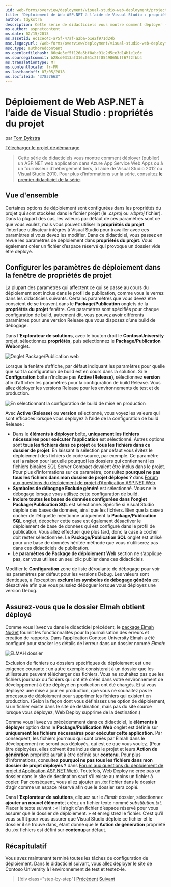 ```yaml
---
uid: web-forms/overview/deployment/visual-studio-web-deployment/project-properties
title: 'Déploiement de Web ASP.NET à l’aide de Visual Studio : propriétés du projet | Microsoft Docs'
author: tdykstra
description: Cette série de didacticiels vous montre comment déployer (publier) un ASP.NET web application dans Azure App Service Web Apps ou à un fournisseur d’hébergement tiers, en utilisant des éléments...
ms.author: aspnetcontent
ms.date: 02/15/2013
ms.assetid: ec1cec4c-a75f-47af-a2ba-b1e2f971d24b
msc.legacyurl: /web-forms/overview/deployment/visual-studio-web-deployment/project-properties
msc.type: authoredcontent
ms.openlocfilehash: 86e4e3ef5f126a5bf8abc91c2d5ce3d14b1e1c6c
ms.sourcegitcommit: b28cd0313af316c051c2ff8549865bff67f2fbb4
ms.translationtype: MT
ms.contentlocale: fr-FR
ms.lasthandoff: 07/05/2018
ms.locfileid: "37837663"
---
```

<a name="aspnet-web-deployment-using-visual-studio-project-properties"></a>Déploiement de Web ASP.NET à l’aide de Visual Studio : propriétés du projet
====================
par [Tom Dykstra](https://github.com/tdykstra)

[Télécharger le projet de démarrage](http://go.microsoft.com/fwlink/p/?LinkId=282627)

> Cette série de didacticiels vous montre comment déployer (publier) un ASP.NET web application dans Azure App Service Web Apps ou à un fournisseur d’hébergement tiers, à l’aide de Visual Studio 2012 ou Visual Studio 2010. Pour plus d’informations sur la série, consultez [le premier didacticiel de la série](introduction.md).


## <a name="overview"></a>Vue d'ensemble

Certaines options de déploiement sont configurées dans les propriétés du projet qui sont stockées dans le fichier projet (le *.csproj* ou *.vbproj* fichier). Dans la plupart des cas, les valeurs par défaut de ces paramètres sont ce que vous voulez, mais vous pouvez utiliser la **propriétés du projet** l’interface utilisateur intégrés à Visual Studio pour travailler avec ces paramètres si vous devez les modifier. Dans ce didacticiel, vous passez en revue les paramètres de déploiement dans **propriétés du projet**. Vous également créer un fichier d’espace réservé qui provoque un dossier vide être déployé.

## <a name="configure-deployment-settings-in-the-project-properties-window"></a>Configurer les paramètres de déploiement dans la fenêtre de propriétés de projet

La plupart des paramètres qui affectent ce qui se passe au cours du déploiement sont inclus dans le profil de publication, comme vous le verrez dans les didacticiels suivants. Certains paramètres que vous devez être conscient de se trouvent dans le **Package/Publication** onglets de la **propriétés du projet** fenêtre. Ces paramètres sont spécifiés pour chaque configuration de build, autrement dit, vous pouvez avoir différents paramètres pour une version Release que vous disposez d’une build de débogage.

Dans **l’Explorateur de solutions**, avec le bouton droit le **ContosoUniversity** projet, sélectionnez **propriétés**, puis sélectionnez le **Package/Publication Web**onglet.

![Onglet Package/Publication web](project-properties/_static/image1.png)

Lorsque la fenêtre s’affiche, par défaut indiquant les paramètres pour quelle que soit la configuration de build est en cours dans la solution. Si le **Configuration** boîte n’indique pas **Active (Release)**, sélectionnez **version** afin d’afficher les paramètres pour la configuration de build Release. Vous allez déployer les versions Release pour les environnements de test et de production.

![En sélectionnant la configuration de build de mise en production](project-properties/_static/image2.png)

Avec **Active (Release)** ou **version** sélectionné, vous voyez les valeurs qui sont efficaces lorsque vous déployez à l’aide de la configuration de build Release :

- Dans le **éléments à déployer** boîte, **uniquement les fichiers nécessaires pour exécuter l’application** est sélectionné. Autres options sont **tous les fichiers dans ce projet** ou **tous les fichiers dans ce dossier de projet**. En laissant la sélection par défaut vous évitez le déploiement des fichiers de code source, par exemple. Ce paramètre est la raison pour laquelle pourquoi les dossiers qui contiennent les fichiers binaires SQL Server Compact devaient être inclus dans le projet. Pour plus d’informations sur ce paramètre, consultez **pourquoi ne pas tous les fichiers dans mon dossier de projet déployés ?** dans [Forum aux questions du déploiement de projet d’Application ASP.NET Web](https://msdn.microsoft.com/library/ee942158.aspx).
- **Symboles de débogage Exclude généré** est sélectionné. Vous ne le débogage lorsque vous utilisez cette configuration de build.
- **Inclure toutes les bases de données configurées dans l’onglet Package/Publication SQL** est sélectionné. Spécifie si Visual Studio déploie des bases de données, ainsi que les fichiers. Bien que la case à cocher de l’étiquette mentionne uniquement la **Package/Publication SQL** onglet, décocher cette case est également désactiver le déploiement de base de données qui est configuré dans le profil de publication. Vous allez effectuer que plus tard, donc la case à cocher doit rester sélectionnée. Le **Package/Publication SQL** onglet est utilisé pour une base de données héritée méthode que vous n’utiliserez pas dans ces didacticiels de publication.
- Le **paramètres de Package de déploiement Web** section ne s’applique pas, car vous utilisez un seul clic publier dans ces didacticiels.

Modifier le **Configuration** zone de liste déroulante de débogage pour voir les paramètres par défaut pour les versions Debug. Les valeurs sont identiques, à l’exception **exclure les symboles de débogage générés** est désactivée afin que vous puissiez déboguer lorsque vous déployez une version Debug.

## <a name="make-sure-that-the-elmah-folder-gets-deployed"></a>Assurez-vous que le dossier Elmah obtient déployé

Comme vous l’avez vu dans le didacticiel précédent, le [package Elmah NuGet](http://www.hanselman.com/blog/NuGetPackageOfTheWeek7ELMAHErrorLoggingModulesAndHandlersWithSQLServerCompact.aspx) fournit les fonctionnalités pour la journalisation des erreurs et création de rapports. Dans l’application Contoso University Elmah a été configuré pour stocker les détails de l’erreur dans un dossier nommé *Elmah*:

![ELMAH dossier](project-properties/_static/image3.png)

Exclusion de fichiers ou dossiers spécifiques du déploiement est une exigence courante ; un autre exemple consisterait à un dossier que les utilisateurs peuvent télécharger des fichiers. Vous ne souhaitez pas que les fichiers journaux ou fichiers qui ont été créés dans votre environnement de développement à être déployé en production ont été chargés. Et si vous déployez une mise à jour en production, que vous ne souhaitez pas le processus de déploiement pour supprimer les fichiers qui existent en production. (Selon la façon dont vous définissez une option de déploiement, si un fichier existe dans le site de destination, mais pas du site source lorsque vous déployez, Web Deploy supprime de la destination.)

Comme vous l’avez vu précédemment dans ce didacticiel, le **éléments à déployer** option dans le **Package/Publication Web** onglet est définie sur **uniquement les fichiers nécessaires pour exécuter cette application**. Par conséquent, les fichiers journaux qui sont créés par Elmah dans le développement ne seront pas déployés, qui est ce que vous voulez. (Pour être déployées, elles doivent être inclus dans le projet et leurs **Action de génération** propriété aurait à être définie sur **contenu**. Pour plus d’informations, consultez **pourquoi ne pas tous les fichiers dans mon dossier de projet déployés ?** dans [Forum aux questions du déploiement de projet d’Application ASP.NET Web](https://msdn.microsoft.com/library/ee942158.aspx)). Toutefois, Web Deploy ne crée pas un dossier dans le site de destination sauf s’il existe au moins un fichier à copier. Par conséquent, vous allez ajouter un *.txt* fichier dans le dossier d’agir comme un espace réservé afin que le dossier sera copié.

Dans **l’Explorateur de solutions**, cliquez sur le *Elmah* dossier, sélectionnez **ajouter un nouvel élément**et créez un fichier texte nommé *substitution.txt*. Placer le texte suivant : « Il s’agit d’un fichier d’espace réservé pour vous assurer que le dossier de déploiement. » et enregistrez le fichier. C’est qu’il vous suffit pour vous assurer que Visual Studio déploie ce fichier et le dossier il se trouve dans, étant donné que le **Action de génération** propriété du *.txt* fichiers est défini sur **contenu**par défaut.

## <a name="summary"></a>Récapitulatif

Vous avez maintenant terminé toutes les tâches de configuration de déploiement. Dans le didacticiel suivant, vous allez déployer le site de Contoso University à l’environnement de test et testez-le.

> [!div class="step-by-step"]
> [Précédent](web-config-transformations.md)
> [Suivant](deploying-to-iis.md)
